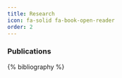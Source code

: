 ```yaml
---
title: Research
icon: fa-solid fa-book-open-reader
order: 2
---
```


### Publications

{% bibliography %}
